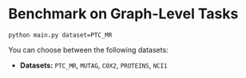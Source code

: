 # Benchmark on Graph-Level Tasks

```
python main.py dataset=PTC_MR
```

You can choose between the following datasets:

* **Datasets:** `PTC_MR`, `MUTAG`, `COX2`, `PROTEINS`, `NCI1`
